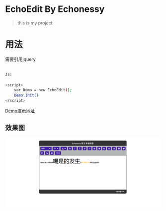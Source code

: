 # EchoEdit By Echonessy

> this is my project

 
# 用法
需要引用jquery

``` bash

Js:

<script>
    var Demo = new EchoEdit();
    Demo.Init()
</script>
```
[Demo演示地址]( https://echonessy.github.io/EchoEdit/?_blank)

## 效果图

![image](https://github.com/Echonessy/EchoEdit/blob/master/read/1.png)
